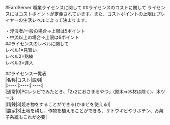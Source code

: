 #EardServer 職業ライセンスに関して
##ライセンスのコストに関して
ライセンスにはコストポイントが定義されています。また、コストポイントの上限はプレイヤーの生活レベルによって決まります．

 
・浮浪者/一般の場合→上限は5ポイント  
・中流以上の場合→上限は6ポイント  
##ライセンスのレベルに関して  
レベル1=見習い  
レベル2=熟練  
レベル3=達人

##ライセンス一覧表  
|名称|コスト|説明|  
|:----:|:----:|:----:|  
|通常|0|PCレシピでみたとき、「2x2におさまるやつ」(原木⇒木材は除く)、木ツール  
|精錬|3|焼き物をすることができる(かまどを使える)|  
|農家|3|土地を耕し、作物を植えることができる、サトウキビやサボテン、お菓子系統もこれが必要|  


